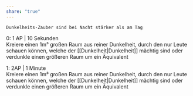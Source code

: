 ```yaml
---
share: "true"
---
```

	Dunkelheits-Zauber sind bei Nacht stärker als am Tag  
  
0: 1 AP | 10 Sekunden  
Kreiere einen 1m³ großen Raum aus reiner Dunkelheit, durch den nur Leute schauen können, welche der [[Dunkelheit|Dunkelheit]] mächtig sind oder verdunkle einen größeren Raum um ein Äquivalent  
  
1: 2AP | 1 Minute  
Kreiere einen 1m³ großen Raum aus reiner Dunkelheit, durch den nur Leute schauen können, welche der [[Dunkelheit|Dunkelheit]] mächtig sind oder verdunkle einen größeren Raum um ein Äquivalent